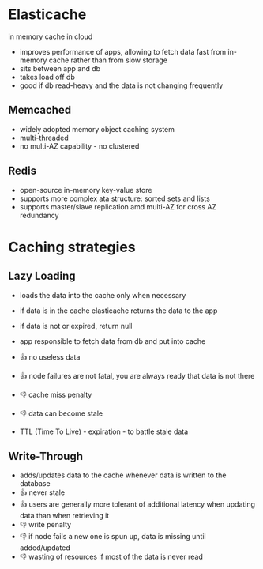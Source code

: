 # Elasticache
in memory cache in cloud

- improves performance of apps, allowing to fetch data fast from in-memory cache rather than from slow storage
- sits between app and db
- takes load off db
- good if db read-heavy and the data is not changing frequently

## Memcached 
- widely adopted memory object caching system
- multi-threaded
- no multi-AZ capability - no clustered 

## Redis
- open-source in-memory key-value store
- supports more complex ata structure: sorted sets and lists
- supports master/slave replication amd multi-AZ for cross AZ redundancy

# Caching strategies
## Lazy Loading
- loads the data into the cache only when necessary
- if data is in the cache elasticache returns the data to the app
- if data is not or expired, return null
- app responsible to fetch data from db and put into cache
- :+1: no useless data
- :+1: node failures are not fatal, you are always ready that data is not there
- :-1: cache miss penalty 
- :-1: data can become stale

- TTL (Time To Live) - expiration - to battle stale data 

## Write-Through
- adds/updates data to the cache whenever data is written to the database
- :+1: never stale
- :+1: users are generally more tolerant of additional latency when updating data than when retrieving it
- :-1: write penalty
- :-1: if node fails a new one is spun up, data is missing until added/updated
- :-1: wasting of resources if most of the data is never read